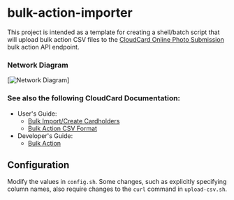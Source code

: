 # bulk-action-importer
This project is intended as a template for creating a shell/batch script that will upload bulk action CSV files to the [CloudCard Online Photo Submission](https://onlinephotosubmission.com/) bulk action API endpoint.

### Network Diagram
[![Network Diagram](http://online-photo-submission.github.io/bulk-action-importer/network-diagram.jpg)]

### See also the following CloudCard Documentation:
- User's Guide: 
  - [Bulk Import/Create Cardholders](https://sharptop.atlassian.net/wiki/spaces/CCD/pages/24903725/Bulk+Import+Create+Cardholders)
  - [Bulk Action CSV Format](https://sharptop.atlassian.net/wiki/spaces/CCD/pages/2512879626/Bulk+Action+CSV+Format)
- Developer's Guide:
  - [Bulk Action](https://sharptop.atlassian.net/wiki/spaces/CCD/pages/2509176833/Bulk+Action)

## Configuration
Modify the values in `config.sh`.  Some changes, such as explicitly specifying column names, also require changes to the `curl` command in `upload-csv.sh`.
